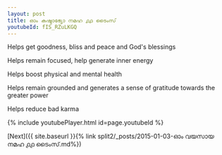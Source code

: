 ```yaml
---
layout: post
title: ഓം കഷ്ടാഭ്യോ നമഹ ൧൧ ടൈംസ്
youtubeId: fIS_RZuLKGQ
---
```

 
 
Helps get goodness, bliss and peace and God's blessings
 
Helps remain focused, help generate inner energy 
 
Helps boost physical and mental health 
 
Helps remain grounded and generates a sense of gratitude towards the greater power 
 
Helps reduce bad karma
 
 
 
 


{% include youtubePlayer.html id=page.youtubeId %}
 
[Next]({{ site.baseurl }}{% link  split2/_posts/2015-01-03-ഓം വയസായ നമഹ ൧൧ ടൈംസ്.md%})
 

